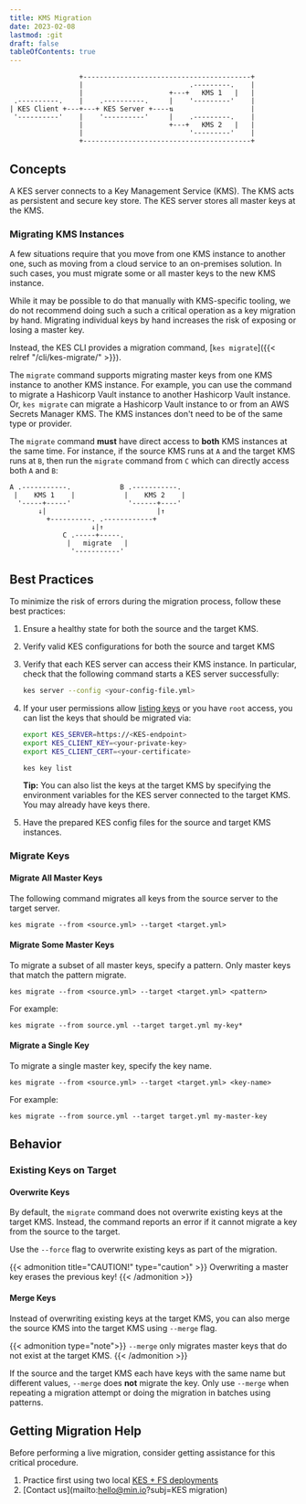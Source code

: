 ```yaml
---
title: KMS Migration
date: 2023-02-08
lastmod: :git
draft: false
tableOfContents: true
---
```



```goat
                 +-----------------------------------------+
                 |                          .---------.    |
                 |                     +---+   KMS 1   |   |
 .----------.    |    .----------.     |    '---------'    |
| KES Client +---+---+ KES Server +----⇅                   |
 '----------'    |    '----------'     |    .---------.    |
                 |                     +---+   KMS 2   |   |
                 |                          '---------'    |                  
                 +-----------------------------------------+
```

## Concepts

A KES server connects to a Key Management Service (KMS).
The KMS acts as persistent and secure key store.
The KES server stores all master keys at the KMS.

### Migrating KMS Instances

A few situations require that you move from one KMS instance to another one, such as moving from a cloud service to an on-premises solution. 
In such cases, you must migrate some or all master keys to the new KMS instance.

While it may be possible to do that manually with KMS-specific tooling, we do not recommend doing such a such a critical operation as a key migration by hand.
Migrating individual keys by hand increases the risk of exposing or losing a master key. 

Instead, the KES CLI provides a migration command, [`kes migrate`]({{< relref "/cli/kes-migrate/" >}}).

The `migrate` command supports migrating master keys from one KMS instance to another KMS instance. 
For example, you can use the command to migrate a Hashicorp Vault instance to another Hashicorp Vault instance. 
Or, `kes migrate` can migrate a Hashicorp Vault instance to or from an AWS Secrets Manager KMS. 
The KMS instances don't need to be of the same type or provider.

The `migrate` command **must** have direct access to **both** KMS instances at the same time. 
For instance, if the source KMS runs at `A` and the target KMS runs at `B`, then run the `migrate` command from `C` which can directly access both `A` and `B`:

```goat
A .-----------.            B .-----------.
 |    KMS 1    |            |    KMS 2    |  
  '-----+-----'              '------+----'
       ↓|                           |↑
         +----------. .------------+
                    ↓|↑
             C .-----+-----.
              |   migrate   |
               '-----------'
```

## Best Practices

To minimize the risk of errors during the migration process, follow these best practices:

1. Ensure a healthy state for both the source and the target KMS.
2. Verify valid KES configurations for both the source and target KMS 
3. Verify that each KES server can access their KMS instance. 
   In particular, check that the following command starts a KES server successfully:
   ```sh
   kes server --config <your-config-file.yml>
   ```
4. If your user permissions allow [listing keys](https://github.com/minio/kes/wiki/Server-API#List-Keys) or you have `root` access, you can list the keys that should be migrated via:
 
   ```sh
   export KES_SERVER=https://<KES-endpoint>
   export KES_CLIENT_KEY=<your-private-key>
   export KES_CLIENT_CERT=<your-certificate>

   kes key list
   ```
   
   **Tip:** You can also list the keys at the target KMS by specifying the environment variables for the KES server connected to the target KMS. 
   You may already have keys there.

5. Have the prepared KES config files for the source and target KMS instances.

### Migrate Keys

#### Migrate All Master Keys

The following command migrates all keys from the source server to the target server.

```
kes migrate --from <source.yml> --target <target.yml>
```

#### Migrate Some Master Keys

To migrate a subset of all master keys, specify a pattern.
Only master keys that match the pattern migrate.

```
kes migrate --from <source.yml> --target <target.yml> <pattern>
```

For example:

```
kes migrate --from source.yml --target target.yml my-key*
```
   
#### Migrate a Single Key

To migrate a single master key, specify the key name.

```
kes migrate --from <source.yml> --target <target.yml> <key-name>
```

For example: 

```
kes migrate --from source.yml --target target.yml my-master-key
```

## Behavior 

### Existing Keys on Target

#### Overwrite Keys

By default, the `migrate` command does not overwrite existing keys at the target KMS.
Instead, the command reports an error if it cannot migrate a key from the source to the target. 

Use the `--force` flag to overwrite existing keys as part of the migration. 

{{< admonition title="CAUTION!" type="caution" >}}
Overwriting a master key erases the previous key!
{{< /admonition >}}

#### Merge Keys

Instead of overwriting existing keys at the target KMS, you can also merge the source KMS into the target KMS using `--merge` flag. 

{{< admonition type="note">}}
`--merge` only migrates master keys that do not exist at the target KMS. 
{{< /admonition >}}

If the source and the target KMS each have keys with the same name but different values, `--merge` does **not** migrate the key. 
Only use `--merge` when repeating a migration attempt or doing the migration in batches using patterns.

## Getting Migration Help

Before performing a live migration, consider getting assistance for this critical procedure.

1. Practice first using two local [KES + FS deployments](https://github.com/minio/kes/wiki/Filesystem-Keystore) 
2. [Contact us](mailto:hello@min.io?subj=KES migration)